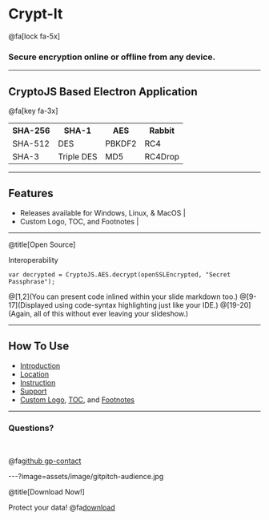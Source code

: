 # Crypt-It
@fa[lock fa-5x]
### Secure encryption online or offline from any device.

---
## CryptoJS Based Electron Application
@fa[key fa-3x]

<table>
  <tr>
    <th>SHA-256</th>
    <th>SHA-1</th> 
    <th>AES</th>
    <th>Rabbit</th>
  </tr>
  <tr>
    <td>SHA-512</td>
    <td>DES</td>
    <td>PBKDF2</td>
    <td>RC4</td>
  </tr>
  <tr>
    <td>SHA-3</td>
    <td>Triple DES</td>
    <td>MD5</td>
    <td>RC4Drop</td>
  </tr>
</table>

---
## Features

- Releases available for Windows, Linux, & MacOS |
- Custom Logo, TOC, and Footnotes |

---
@title[Open Source]

<p><span class="slide-title">Interoperability</span></p>

```
var decrypted = CryptoJS.AES.decrypt(openSSLEncrypted, "Secret Passphrase");
```

@[1,2](You can present code inlined within your slide markdown too.)
@[9-17](Displayed using code-syntax highlighting just like your IDE.)
@[19-20](Again, all of this without ever leaving your slideshow.)

---
## How To Use

- [Introduction](https://github.com/gitpitch/gitpitch/wiki/Code-Presenting)
- [Location](https://github.com/gitpitch/gitpitch/wiki/Slideshow-Custom-CSS)
- [Instruction](https://github.com/gitpitch/gitpitch/wiki/Background-Setting)
- [Support](https://github.com/gitpitch/gitpitch/wiki/Image-Slides#background)
- [Custom Logo](https://github.com/gitpitch/gitpitch/wiki/Logo-Setting), [TOC](https://github.com/gitpitch/gitpitch/wiki/Table-of-Contents), and [Footnotes](https://github.com/gitpitch/gitpitch/wiki/Footnote-Setting)

---
### Questions?

<br>

@fa[github gp-contact](CryptIt)

---?image=assets/image/gitpitch-audience.jpg

@title[Download Now!]

<span class="white">Protect your data!</span>
@fa[download](https://)

